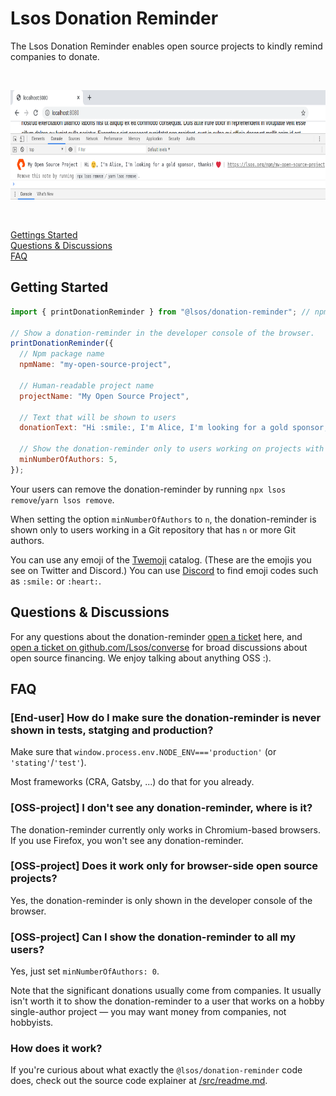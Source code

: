 # Lsos Donation Reminder

The Lsos Donation Reminder enables open source projects to kindly remind companies to donate.

<br/>

<p align="center">
  <img src="/donation-reminder.png" height="175"/>
</p>

<br/>

[Gettings Started](#getting-started)
<br/>
[Questions & Discussions](#questions--discussions)
<br/>
[FAQ](#faq)

## Getting Started

~~~js
import { printDonationReminder } from "@lsos/donation-reminder"; // npm install `@lsos/donationReminder`

// Show a donation-reminder in the developer console of the browser.
printDonationReminder({
  // Npm package name
  npmName: "my-open-source-project",

  // Human-readable project name
  projectName: "My Open Source Project",

  // Text that will be shown to users
  donationText: "Hi :smile:, I'm Alice, I'm looking for a gold sponsor, thanks! :heart:",

  // Show the donation-reminder only to users working on projects with >=5 authors
  minNumberOfAuthors: 5,
});
~~~

Your users can remove the donation-reminder by running `npx lsos remove`/`yarn lsos remove`.

When setting the option `minNumberOfAuthors` to `n`,
the donation-reminder is shown only to users working in a Git repository that has `n` or more Git authors.

You can use any emoji of the [Twemoji](https://github.com/twitter/twemoji) catalog.
(These are the emojis you see on Twitter and Discord.)
You can use [Discord](https://discord.com/) to find emoji codes
such as `:smile:` or `:heart:`.


## Questions & Discussions

For any questions about the donation-reminder
[open a ticket](https://github.com/Lsos/donation-reminder/issues/new)
here,
and
[open a ticket on github.com/Lsos/converse](https://github.com/Lsos/converse/issues/new)
for broad discussions about open source financing.
We enjoy talking about anything OSS :).


## FAQ

### [End-user] How do I make sure the donation-reminder is never shown in tests, statging and production?

Make sure that `window.process.env.NODE_ENV==='production'` (or `'stating'`/`'test'`).

Most frameworks (CRA, Gatsby, ...) do that for you already.

### [OSS-project] I don't see any donation-reminder, where is it?

The donation-reminder currently only works in Chromium-based browsers.
If you use Firefox, you won't see any donation-reminder.

### [OSS-project] Does it work only for browser-side open source projects?

Yes, the donation-reminder is only shown in the developer console of the browser.

### [OSS-project] Can I show the donation-reminder to all my users?

Yes, just set `minNumberOfAuthors: 0`.

Note that the significant donations usually come from companies.
It usually isn't worth it to show the donation-reminder to a user that works on a hobby single-author project &mdash;
you may want money from companies, not hobbyists.

### How does it work?

If you're curious about what exactly the `@lsos/donation-reminder` code does, check out the source code explainer at [/src/readme.md](/src/#readme).
